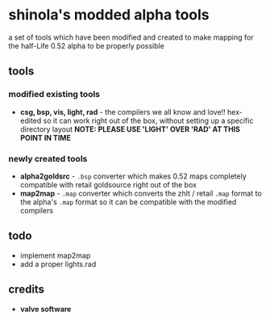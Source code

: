 # shinola's modded alpha tools
a set of tools which have been modified and created to make mapping for the half-Life 0.52 alpha to be properly possible

## tools
### modified existing tools
- **csg, bsp, vis, light, rad** - the compilers we all know and love!! hex-edited so it can work right out of the box, without setting up a specific directory layout **NOTE: PLEASE USE 'LIGHT' OVER 'RAD' AT THIS POINT IN TIME**
### newly created tools
- **alpha2goldsrc** - `.bsp` converter which makes 0.52 maps completely compatible with retail goldsource right out of the box
- **map2map** - `.map` converter which converts the zhlt / retail `.map` format to the alpha's `.map` format so it can be compatible with the modified compilers

## todo
- implement map2map
- add a proper lights.rad

## credits
- **valve software**